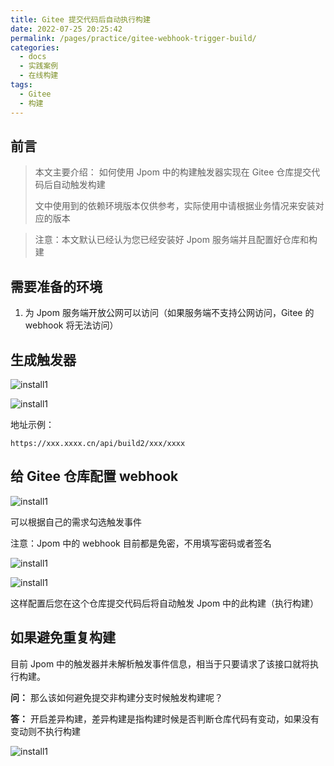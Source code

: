 ```yaml
---
title: Gitee 提交代码后自动执行构建
date: 2022-07-25 20:25:42
permalink: /pages/practice/gitee-webhook-trigger-build/
categories:
  - docs
  - 实践案例
  - 在线构建
tags:
  - Gitee
  - 构建
---
```



## 前言

> 本文主要介绍：
> 如何使用 Jpom 中的构建触发器实现在 Gitee 仓库提交代码后自动触发构建
>
> 文中使用到的依赖环境版本仅供参考，实际使用中请根据业务情况来安装对应的版本

> 注意：本文默认已经认为您已经安装好 Jpom 服务端并且配置好仓库和构建

## 需要准备的环境

1. 为 Jpom 服务端开放公网可以访问（如果服务端不支持公网访问，Gitee 的 webhook 将无法访问）

## 生成触发器

![install1](/images/tutorial/gitee-webhook-trigger-build/img.png)

![install1](/images/tutorial/gitee-webhook-trigger-build/img_1.png)


地址示例：

```shell
https://xxx.xxxx.cn/api/build2/xxx/xxxx
```

## 给 Gitee 仓库配置 webhook

![install1](/images/tutorial/gitee-webhook-trigger-build/img_2.png)

可以根据自己的需求勾选触发事件

注意：Jpom 中的 webhook 目前都是免密，不用填写密码或者签名

![install1](/images/tutorial/gitee-webhook-trigger-build/img_3.png)


![install1](/images/tutorial/gitee-webhook-trigger-build/img_4.png)


这样配置后您在这个仓库提交代码后将自动触发 Jpom 中的此构建（执行构建）


## 如果避免重复构建

目前 Jpom 中的触发器并未解析触发事件信息，相当于只要请求了该接口就将执行构建。

**问：** 那么该如何避免提交非构建分支时候触发构建呢？

**答：** 开启差异构建，差异构建是指构建时候是否判断仓库代码有变动，如果没有变动则不执行构建


![install1](/images/tutorial/gitee-webhook-trigger-build/img_5.png)




